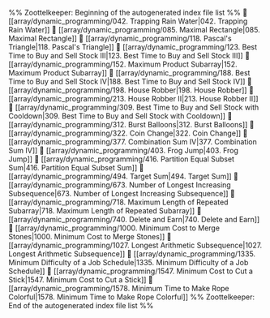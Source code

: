 %% Zoottelkeeper: Beginning of the autogenerated index file list  %%
📄 [[array/dynamic_programming/042. Trapping Rain Water|042. Trapping Rain Water]]
📄 [[array/dynamic_programming/085. Maximal Rectangle|085. Maximal Rectangle]]
📄 [[array/dynamic_programming/118. Pascal's Triangle|118. Pascal's Triangle]]
📄 [[array/dynamic_programming/123. Best Time to Buy and Sell Stock III|123. Best Time to Buy and Sell Stock III]]
📄 [[array/dynamic_programming/152. Maximum Product Subarray|152. Maximum Product Subarray]]
📄 [[array/dynamic_programming/188. Best Time to Buy and Sell Stock IV|188. Best Time to Buy and Sell Stock IV]]
📄 [[array/dynamic_programming/198. House Robber|198. House Robber]]
📄 [[array/dynamic_programming/213. House Robber II|213. House Robber II]]
📄 [[array/dynamic_programming/309. Best Time to Buy and Sell Stock with Cooldown|309. Best Time to Buy and Sell Stock with Cooldown]]
📄 [[array/dynamic_programming/312. Burst Balloons|312. Burst Balloons]]
📄 [[array/dynamic_programming/322. Coin Change|322. Coin Change]]
📄 [[array/dynamic_programming/377. Combination Sum IV|377. Combination Sum IV]]
📄 [[array/dynamic_programming/403. Frog Jump|403. Frog Jump]]
📄 [[array/dynamic_programming/416. Partition Equal Subset Sum|416. Partition Equal Subset Sum]]
📄 [[array/dynamic_programming/494. Target Sum|494. Target Sum]]
📄 [[array/dynamic_programming/673. Number of Longest Increasing Subsequence|673. Number of Longest Increasing Subsequence]]
📄 [[array/dynamic_programming/718. Maximum Length of Repeated Subarray|718. Maximum Length of Repeated Subarray]]
📄 [[array/dynamic_programming/740. Delete and Earn|740. Delete and Earn]]
📄 [[array/dynamic_programming/1000. Minimum Cost to Merge Stones|1000. Minimum Cost to Merge Stones]]
📄 [[array/dynamic_programming/1027. Longest Arithmetic Subsequence|1027. Longest Arithmetic Subsequence]]
📄 [[array/dynamic_programming/1335. Minimum Difficulty of a Job Schedule|1335. Minimum Difficulty of a Job Schedule]]
📄 [[array/dynamic_programming/1547. Minimum Cost to Cut a Stick|1547. Minimum Cost to Cut a Stick]]
📄 [[array/dynamic_programming/1578. Minimum Time to Make Rope Colorful|1578. Minimum Time to Make Rope Colorful]]
%% Zoottelkeeper: End of the autogenerated index file list  %%
